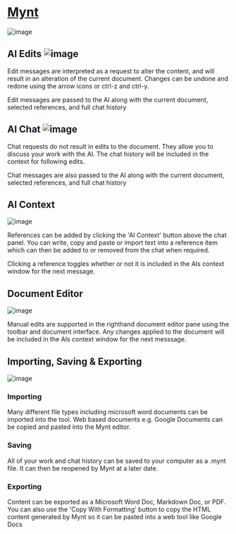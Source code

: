 # [Mynt](https://app.usemynt.com)

![image](https://github.com/mynt-ai/mynt/assets/9841960/eef91e25-7b91-4666-b2d2-3f458f66cbb2)

## AI Edits ![image](https://github.com/mynt-ai/mynt/assets/9841960/a3e7fbd8-462b-49de-ba3c-73f9fbc9ee4b)

Edit messages are interpreted as a request to alter the content, and will result in an alteration of the current document. Changes can be undone and redone using the arrow icons or ctrl-z and ctrl-y. 

Edit messages are passed to the AI along with the current document, selected references, and full chat history 

## AI Chat  ![image](https://github.com/mynt-ai/mynt/assets/9841960/ea49d15b-4e88-4889-b034-a0691a65e3eb)

Chat requests do not result in edits to the document. They allow you to discuss your work with the AI. The chat history will be included in the context for following edits. 

Chat messages are also passed to the AI along with the current document, selected references, and full chat history 

## AI Context
![image](https://github.com/mynt-ai/mynt/assets/9841960/0de0c46f-de8b-4d8b-b8a4-201741726cb6)

References can be added by clicking the 'AI Context' button above the chat panel. You can write, copy and paste or import text into a reference item which can then be added to or removed from the chat when required.

Clicking a reference toggles whether or not it is included in the AIs context window for the next message. 

## Document Editor

![image](https://github.com/mynt-ai/mynt/assets/9841960/1407f24c-27aa-4f20-b0e7-915df96c0b48)

Manual edits are supported in the righthand document editor pane using the toolbar and document interface. Any changes applied to the document will be included in the AIs context window for the next messsage. 

## Importing, Saving & Exporting

![image](https://github.com/mynt-ai/mynt/assets/9841960/79b881e2-7a9d-4a9b-b59e-2fcdb46e6763)


### Importing  
Many different file types including microsoft word documents can be imported into the tool. Web based documents e.g. Google Documents can be copied and pasted into the Mynt editor.

### Saving 

All of your work and chat history can be saved to your computer as a .mynt file. It can then be reopened by Mynt at a later date. 

### Exporting 

Content can be exported as a Microsoft Word Doc, Markdown Doc, or PDF. You can also use the 'Copy With Formatting' button to copy the HTML content generated by Mynt so it can be pasted into a web tool like Google Docs 
